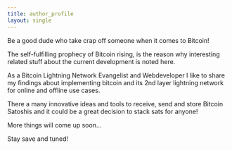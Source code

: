 ```yaml
---
title: author_profile
layout: single
---
```


Be a good dude who take crap off someone when it comes to Ƀitcoin!

The self-fulfilling prophecy of Bitcoin rising, is the reason why interesting related stuff about the current development is noted here.

As a Bitcoin Lightning Network Evangelist and Webdeveloper I like to share my findings about implementing bitcoin and its 2nd layer lightning network for online and offline use cases.

There a many innovative ideas and tools to receive, send and store Bitcoin Satoshis and it could be a great decision to stack sats for anyone!

More things will come up soon…

Stay save and tuned!

<lightning-widget name="Lenny BK" accent="#002e7a" to="LNURL1DP68GURN8GHJ7MRWVF5HGUEWWDSHGMMNDP5KYMMC9E5K7TMVDE6HYMRS9ASHQ6F0WCCJ7MRWW4EXCTE3XGZQ4NUF" image="https://steadybean.de/wp-content/uploads/2022/07/Bild-12-07-2022-10-29-33.jpeg" button-text="Cola mit Sats sponsern">
<script src="https://embed.twentyuno.net/js/app.js"></script></lightning-widget>
